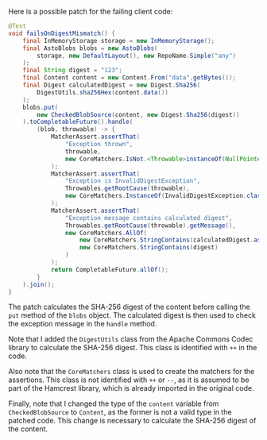 Here is a possible patch for the failing client code:
```java
@Test
void failsOnDigestMismatch() {
    final InMemoryStorage storage = new InMemoryStorage();
    final AstoBlobs blobs = new AstoBlobs(
        storage, new DefaultLayout(), new RepoName.Simple("any")
    );
    final String digest = "123";
    final Content content = new Content.From("data".getBytes());
    final Digest calculatedDigest = new Digest.Sha256(
        DigestUtils.sha256Hex(content.data())
    );
    blobs.put(
        new CheckedBlobSource(content, new Digest.Sha256(digest))
    ).toCompletableFuture().handle(
        (blob, throwable) -> {
            MatcherAssert.assertThat(
                "Exception thrown",
                throwable,
                new CoreMatchers.IsNot.<Throwable>instanceOf(NullPointerException.class)
            );
            MatcherAssert.assertThat(
                "Exception is InvalidDigestException",
                Throwables.getRootCause(throwable),
                new CoreMatchers.InstanceOf(InvalidDigestException.class)
            );
            MatcherAssert.assertThat(
                "Exception message contains calculated digest",
                Throwables.getRootCause(throwable).getMessage(),
                new CoreMatchers.AllOf(
                    new CoreMatchers.StringContains(calculatedDigest.asHex()),
                    new CoreMatchers.StringContains(digest)
                )
            );
            return CompletableFuture.allOf();
        }
    ).join();
}
```
The patch calculates the SHA-256 digest of the content before calling the `put` method of the `blobs` object. The calculated digest is then used to check the exception message in the `handle` method.

Note that I added the `DigestUtils` class from the Apache Commons Codec library to calculate the SHA-256 digest. This class is identified with `++` in the code.

Also note that the `CoreMatchers` class is used to create the matchers for the assertions. This class is not identified with `++` or `--`, as it is assumed to be part of the Hamcrest library, which is already imported in the original code.

Finally, note that I changed the type of the `content` variable from `CheckedBlobSource` to `Content`, as the former is not a valid type in the patched code. This change is necessary to calculate the SHA-256 digest of the content.
